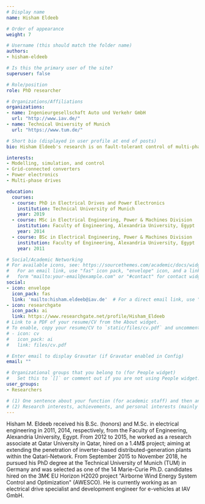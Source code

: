 ```yaml
---
# Display name
name: Hisham Eldeeb

# Order of appearance
weight: 7

# Username (this should match the folder name)
authors:
- hisham-eldeeb

# Is this the primary user of the site?
superuser: false

# Role/position
role: PhD researcher

# Organizations/Affiliations
organizations:
- name: Ingenieurgesellschaft Auto und Verkehr GmbH
  url: "http://www.iav.de/"
- name: Technical University of Munich
  url: "https://www.tum.de/"

# Short bio (displayed in user profile at end of posts)
bio: Hisham Eldeeb's research is on fault-tolerant control of multi-phase electrical drives for airborne wind energy systems

interests:
- Modelling, simulation, and control
- Grid-connected converters
- Power electronics
- Multi-phase drives

education:
  courses:
  - course: PhD in Electrical Drives and Power Electronics
    institution: Technical University of Munich
    year: 2019
  - course: MSc in Electrical Engineering, Power & Machines Division
    institution: Faculty of Engineering, Alexandria University, Egypt
    year: 2014
  - course: BSc in Electrical Engineering, Power & Machines Division
    institution: Faculty of Engineering, Alexandria University, Egypt
    year: 2011

# Social/Academic Networking
# For available icons, see: https://sourcethemes.com/academic/docs/widgets/#icons
#   For an email link, use "fas" icon pack, "envelope" icon, and a link in the
#   form "mailto:your-email@example.com" or "#contact" for contact widget.
social:
- icon: envelope
  icon_pack: fas
  link: 'mailto:hisham.eldeeb@iav.de'  # For a direct email link, use "mailto:test@example.org".
- icon: researchgate
  icon_pack: ai
  link: https://www.researchgate.net/profile/Hisham_Eldeeb
# Link to a PDF of your resume/CV from the About widget.
# To enable, copy your resume/CV to `static/files/cv.pdf` and uncomment the lines below.  
# - icon: cv
#   icon_pack: ai
#   link: files/cv.pdf

# Enter email to display Gravatar (if Gravatar enabled in Config)
email: ""

# Organizational groups that you belong to (for People widget)
#   Set this to `[]` or comment out if you are not using People widget.  
user_groups:
- Researchers

# (1) One sentence about your function (for academic staff) and then another sentence about your role(s) within the training network
# (2) Research interests, achievements, and personal interests (mainly for researchers)
---
```


Hisham M. Eldeeb received his B.Sc. (honors) and M.Sc. in electrical engineering in 2011, 2014, respectively, from the Faculty of Engineering, Alexandria University, Egypt. From 2012 to 2015, he worked as a research associate at Qatar University in Qatar, hired on a 1.4M$ project; aiming at extending the penetration of inverter-based distributed-generation plants within the Qatari-Network. From September 2015 to November 2018, he pursued his PhD degree at the Technical University of Munich (TUM) in Germany and was selected as one of the 14 Marie-Curie Ph.D. candidates hired on the 3M€ EU Horizon H2020 project "Airborne Wind Energy System Control and Optimization" (AWESCO). He is currently working as an electrical drive specialist and development engineer for e-vehicles at IAV GmbH.
